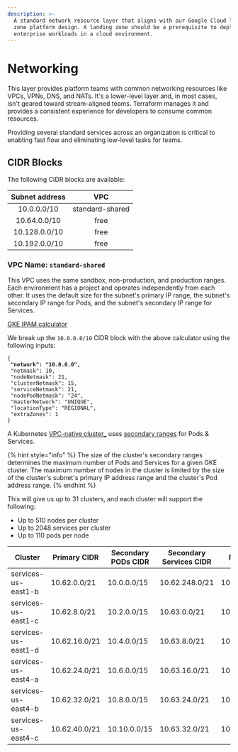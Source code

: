 ```yaml
---
description: >-
  A standard network resource layer that aligns with our Google Cloud landing
  zone platform design. A landing zone should be a prerequisite to deploying
  enterprise workloads in a cloud environment.
---
```


# Networking

This layer provides platform teams with common networking resources like VPCs, VPNs, DNS, and NATs. It's a lower-level layer and, in most cases, isn't geared toward stream-aligned teams. Terraform manages it and provides a consistent experience for developers to consume common resources.

Providing several standard services across an organization is critical to enabling fast flow and eliminating low-level tasks for teams.&#x20;

## CIDR Blocks

The following CIDR blocks are available:

| Subnet address |       VPC       |
| :------------: | :-------------: |
|   10.0.0.0/10  | standard-shared |
|  10.64.0.0/10  |       free      |
|  10.128.0.0/10 |       free      |
|  10.192.0.0/10 |       free      |

### VPC Name: `standard-shared`

This VPC uses the same sandbox, non-production, and production ranges. Each environment has a project and operates independently from each other. It uses the default size for the subnet's primary IP range, the subnet's secondary IP range for Pods, and the subnet's secondary IP range for Services.

[GKE IPAM calculator](https://googlecloudplatform.github.io/gke-ip-address-management)

We break up the `10.0.0.0/10` CIDR block with the above calculator using the following inputs:

<pre class="language-json"><code class="lang-json">{
<strong> "network": "10.0.0.0",
</strong> "netmask": 10,
 "nodeNetmask": 21,
 "clusterNetmask": 15,
 "serviceNetmask": 21,
 "nodePodNetmask": "24",
 "masterNetwork": "UNIQUE",
 "locationType": "REGIONAL",
 "extraZones": 1
}
</code></pre>

A Kubernetes [VPC-native cluster\_](https://cloud.google.com/kubernetes-engine/docs/concepts/alias-ips) uses [secondary ranges](https://cloud.google.com/kubernetes-engine/docs/concepts/alias-ips#cluster\_sizing\_secondary\_range\_pods) for Pods & Services.

{% hint style="info" %}
The size of the cluster's secondary ranges determines the maximum number of Pods and Services for a given GKE cluster. The maximum number of nodes in the cluster is limited by the size of the cluster's subnet's primary IP address range and the cluster's Pod address range.
{% endhint %}

This will give us up to 31 clusters, and each cluster will support the following:

* Up to 510 nodes per cluster
* Up to 2048 services per cluster
* Up to 110 pods per node

<table data-card-size="large" data-view="cards"><thead><tr><th>Cluster</th><th>Primary CIDR</th><th>Secondary PODs CIDR</th><th>Secondary Services CIDR</th><th>Master CIDR</th><th data-hidden data-card-cover data-type="files"></th></tr></thead><tbody><tr><td>services-us-east1-b</td><td>10.62.0.0/21</td><td>10.0.0.0/15</td><td>10.62.248.0/21</td><td>10.63.240.0/28</td><td><a href="../../../.gitbook/assets/kubernetes-engine-card.png">kubernetes-engine-card.png</a></td></tr><tr><td>services-us-east1-c</td><td>10.62.8.0/21</td><td>10.2.0.0/15</td><td>10.63.0.0/21</td><td>10.63.240.16/28</td><td><a href="../../../.gitbook/assets/kubernetes-engine-card.png">kubernetes-engine-card.png</a></td></tr><tr><td>services-us-east1-d</td><td>10.62.16.0/21</td><td>10.4.0.0/15</td><td>10.63.8.0/21</td><td>10.63.240.32/28</td><td><a href="../../../.gitbook/assets/kubernetes-engine-card.png">kubernetes-engine-card.png</a></td></tr><tr><td>services-us-east4-a</td><td>10.62.24.0/21</td><td>10.6.0.0/15</td><td>10.63.16.0/21</td><td>10.63.240.48/28</td><td><a href="../../../.gitbook/assets/kubernetes-engine-card.png">kubernetes-engine-card.png</a></td></tr><tr><td>services-us-east4-b</td><td>10.62.32.0/21</td><td>10.8.0.0/15</td><td>10.63.24.0/21</td><td>10.63.240.64/28</td><td><a href="../../../.gitbook/assets/kubernetes-engine-card.png">kubernetes-engine-card.png</a></td></tr><tr><td>services-us-east4-c</td><td>10.62.40.0/21</td><td>10.10.0.0/15</td><td>10.63.32.0/21</td><td>10.63.240.80/28</td><td><a href="../../../.gitbook/assets/kubernetes-engine-card.png">kubernetes-engine-card.png</a></td></tr></tbody></table>
